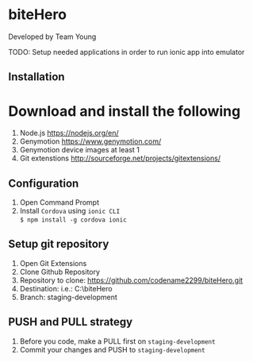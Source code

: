 # biteHero
Developed by Team Young

TODO: Setup needed applications in order to run ionic app into emulator

## Installation
# Download and install the following
1. Node.js https://nodejs.org/en/  
2. Genymotion https://www.genymotion.com/  
3. Genymotion device images at least 1
4. Git extenstions http://sourceforge.net/projects/gitextensions/

## Configuration

1. Open Command Prompt
2. Install `Cordova` using `ionic CLI`  
`$ npm install -g cordova ionic`

## Setup git repository

1. Open Git Extensions
2. Clone Github Repository
3. Repository to clone: https://github.com/codename2299/biteHero.git
4. Destination: i.e.: C:\biteHero
5. Branch: staging-development  

## PUSH and PULL strategy
1. Before you code, make a PULL first on `staging-development`
2. Commit your changes and PUSH to `staging-development`




